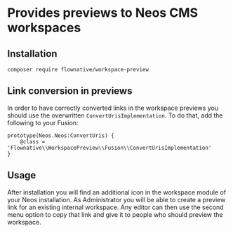 # Provides previews to Neos CMS workspaces

## Installation

`composer require flownative/workspace-preview`

## Link conversion in previews

In order to have correctly converted links in the workspace previews you
should use the overwritten `ConvertUrisImplementation`. To do that, add the
following to your Fusion:

```
prototype(Neos.Neos:ConvertUris) {
    @class = 'Flownative\\WorkspacePreview\\Fusion\\ConvertUrisImplementation'
}
```

## Usage

After installation you will find an additional icon in the 
workspace module of your Neos installation. As Administrator
you will be able to create a preview link for an existing internal workspace.
Any editor can then use the second menu option to copy that link and give it to
people who should preview the workspace.
